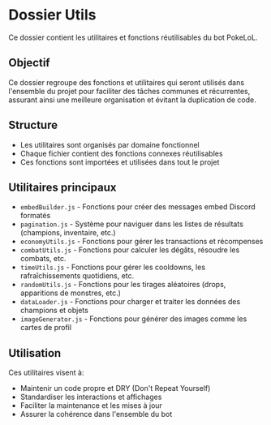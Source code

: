 # Dossier Utils

Ce dossier contient les utilitaires et fonctions réutilisables du bot PokeLoL.

## Objectif
Ce dossier regroupe des fonctions et utilitaires qui seront utilisés dans l'ensemble du projet pour faciliter des tâches communes et récurrentes, assurant ainsi une meilleure organisation et évitant la duplication de code.

## Structure
- Les utilitaires sont organisés par domaine fonctionnel
- Chaque fichier contient des fonctions connexes réutilisables
- Ces fonctions sont importées et utilisées dans tout le projet

## Utilitaires principaux
- `embedBuilder.js` - Fonctions pour créer des messages embed Discord formatés
- `pagination.js` - Système pour naviguer dans les listes de résultats (champions, inventaire, etc.)
- `economyUtils.js` - Fonctions pour gérer les transactions et récompenses
- `combatUtils.js` - Fonctions pour calculer les dégâts, résoudre les combats, etc.
- `timeUtils.js` - Fonctions pour gérer les cooldowns, les rafraîchissements quotidiens, etc.
- `randomUtils.js` - Fonctions pour les tirages aléatoires (drops, apparitions de monstres, etc.)
- `dataLoader.js` - Fonctions pour charger et traiter les données des champions et objets
- `imageGenerator.js` - Fonctions pour générer des images comme les cartes de profil

## Utilisation
Ces utilitaires visent à:
- Maintenir un code propre et DRY (Don't Repeat Yourself)
- Standardiser les interactions et affichages
- Faciliter la maintenance et les mises à jour
- Assurer la cohérence dans l'ensemble du bot